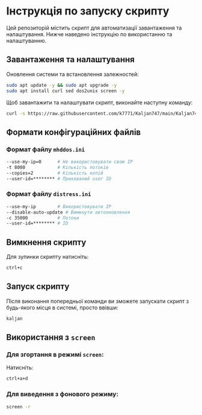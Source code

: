 # Інструкція по запуску скрипту

Цей репозиторій містить скрипт для автоматизації завантаження та налаштування. Нижче наведено інструкцію по використанню та налаштуванню.

## Завантаження та налаштування

Оновлення системи та встановлення залежностей:

```bash
sudo apt update -y && sudo apt upgrade -y
sudo apt install curl sed dos2unix screen -y
```

Щоб завантажити та налаштувати скрипт, виконайте наступну команду:

```bash
curl -s https://raw.githubusercontent.com/k7771/Kaljan747/main/Kaljan747.sh | sed 's/\r//' > /usr/local/bin/kaljan && chmod +x /usr/local/bin/kaljan
```

## Формати конфігураційних файлів

### Формат файлу `mhddos.ini`

```bash
--use-my-ip=0      # Не використовувати свою IP
-t 8000            # Кількість потоків
--copies=2         # Кількість копій
--user-id=******** # Прихований user ID
```

### Формат файлу `distress.ini`

```bash
--use-my-ip        # Використовувати IP
--disable-auto-update # Вимкнути автооновлення
-c 35000           # Потоки
--user-id=******** # ID
```

## Вимкнення скрипту

Для зупинки скрипту натисніть:

```bash
ctrl+c
```

## Запуск скрипту

Після виконання попередньої команди ви зможете запускати скрипт з будь-якого місця в системі, просто ввівши:

```bash
kaljan
```

## Використання з `screen`

### Для згортання в режимі `screen`:

Натисніть:

```bash
ctrl+a+d
```

### Для виведення з фонового режиму:

```bash
screen -r
```
